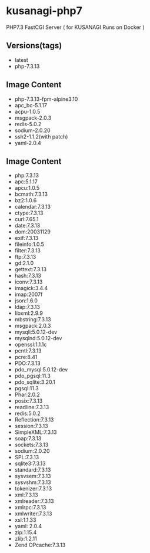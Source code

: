 # kusanagi-php7
PHP7.3 FastCGI Server ( for KUSANAGI Runs on Docker )

## Versions(tags)
- latest
- php-7.3.13

## Image Content
- php-7.3.13-fpm-alpine3.10
- apc_bc-5.1.17
- acpu-1.0.5
- msgpack-2.0.3
- redis-5.0.2
- sodium-2.0.20
- ssh2-1.1.2(with patch)
- yaml-2.0.4

## Image Content
- php:7.3.13
- apc:5.1.17
- apcu:1.0.5
- bcmath:7.3.13
- bz2:1.0.6
- calendar:7.3.13
- ctype:7.3.13
- curl:7.65.1
- date:7.3.13
- dom:20031129
- exif:7.3.13
- fileinfo:1.0.5
- filter:7.3.13
- ftp:7.3.13
- gd:2.1.0
- gettext:7.3.13
- hash:7.3.13
- iconv:7.3.13
- imagick:3.4.4
- imap:2007f
- json:1.6.0
- ldap:7.3.13
- libxml:2.9.9
- mbstring:7.3.13
- msgpack:2.0.3
- mysqli:5.0.12-dev
- mysqlnd:5.0.12-dev
- openssl:1.1.1c
- pcntl:7.3.13
- pcre:8.41
- PDO:7.3.13
- pdo_mysql:5.0.12-dev
- pdo_pgsql:11.3
- pdo_sqlite:3.20.1
- pgsql:11.3
- Phar:2.0.2
- posix:7.3.13
- readline:7.3.13
- redis:5.0.2
- Reflection:7.3.13
- session:7.3.13
- SimpleXML:7.3.13
- soap:7.3.13
- sockets:7.3.13
- sodium:2.0.20
- SPL:7.3.13
- sqlite3:7.3.13
- standard:7.3.13
- sysvsem:7.3.13
- sysvshm:7.3.13
- tokenizer:7.3.13
- xml:7.3.13
- xmlreader:7.3.13
- xmlrpc:7.3.13
- xmlwriter:7.3.13
- xsl:1.1.33
- yaml: 2.0.4
- zip:1.15.4
- zlib:1.2.11
- Zend OPcache:7.3.13
